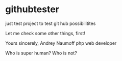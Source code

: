 # githubtester
just test project to test git hub possibilitites

Let me check some other things, first!

Yours sincerely,
Andrey Naumoff
php web developer

Who is super human?
Who is not?
